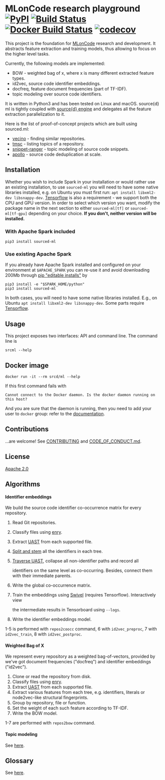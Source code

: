 # MLonCode research playground [![PyPI](https://img.shields.io/pypi/v/sourced-ml.svg)](https://pypi.python.org/pypi/sourced-ml) [![Build Status](https://travis-ci.org/src-d/ml.svg)](https://travis-ci.org/src-d/ml) [![Docker Build Status](https://img.shields.io/docker/build/srcd/ml.svg)](https://hub.docker.com/r/srcd/ml) [![codecov](https://codecov.io/github/src-d/ml/coverage.svg)](https://codecov.io/gh/src-d/ml)

This project is the foundation for [MLonCode](https://github.com/src-d/awesome-machine-learning-on-source-code) research and development. It abstracts feature extraction and training models, thus allowing to focus on the higher level tasks.

Currently, the following models are implemented:

* BOW - weighted bag of x, where x is many different extracted feature types.
* id2vec, source code identifier embeddings.
* docfreq, feature document frequencies \(part of TF-IDF\).
* topic modeling over source code identifiers.

It is written in Python3 and has been tested on Linux and macOS. source{d} ml is tightly coupled with [source{d} engine](https://engine.sourced.tech) and delegates all the feature extraction parallelization to it.

Here is the list of proof-of-concept projects which are built using sourced.ml:

* [vecino](https://github.com/src-d/vecino) - finding similar repositories.
* [tmsc](https://github.com/src-d/tmsc) - listing topics of a repository.
* [snippet-ranger](https://github.com/src-d/snippet-ranger) - topic modeling of source code snippets.
* [apollo](https://github.com/src-d/apollo) - source code deduplication at scale.

## Installation

Whether you wish to include Spark in your installation or would rather use an existing
installation, to use `sourced-ml` you will need to have some native libraries installed,
e.g. on Ubuntu you must first run: `apt install libxml2-dev libsnappy-dev`. [Tensorflow](https://tensorflow.org)
is also a requirement - we support both the CPU and GPU  version. 
In order to select which version you want, modify the package name in the next section
to either `sourced-ml[tf]` or `sourced-ml[tf-gpu]` depending on your choice.
**If you don't, neither version will be installed.**

### With Apache Spark included

```text
pip3 install sourced-ml
```

### Use existing Apache Spark

If you already have Apache Spark installed and configured on your environment at `$APACHE_SPARK` you can re-use it and avoid downloading 200Mb through [pip "editable installs"](https://pip.pypa.io/en/stable/reference/pip_install/#editable-installs) by

```text
pip3 install -e "$SPARK_HOME/python"
pip3 install sourced-ml
```

In both cases, you will need to have some native libraries installed. E.g., 
on Ubuntu `apt install libxml2-dev libsnappy-dev`. Some parts require [Tensorflow](https://tensorflow.org).

## Usage

This project exposes two interfaces: API and command line. The command line is

```text
srcml --help
```

## Docker image

```text
docker run -it --rm srcd/ml --help
```

If this first command fails with

```text
Cannot connect to the Docker daemon. Is the docker daemon running on this host?
```

And you are sure that the daemon is running, then you need to add your user to `docker` group: refer to the [documentation](https://docs.docker.com/engine/installation/linux/linux-postinstall/#manage-docker-as-a-non-root-user).

## Contributions

...are welcome! See [CONTRIBUTING](contributing.md) and [CODE\_OF\_CONDUCT.md](code_of_conduct.md).

## License

[Apache 2.0](license.md)

## Algorithms

#### Identifier embeddings

We build the source code identifier co-occurrence matrix for every repository.

1. Read Git repositories.
2. Classify files using [enry](https://github.com/src-d/enry).
3. Extract [UAST](https://doc.bblf.sh/uast/specification.html) from each supported file.
4. [Split and stem](https://github.com/src-d/ml/tree/d1f13d079f57caa6338bb7eb8acb9062e011eda9/sourced/ml/algorithms/token_parser.py) all the identifiers in each tree.
5. [Traverse UAST](https://github.com/src-d/ml/tree/d1f13d079f57caa6338bb7eb8acb9062e011eda9/sourced/ml/transformers/coocc.py), collapse all non-identifier paths and record all

   identifiers on the same level as co-occurring. Besides, connect them with their immediate parents.

6. Write the global co-occurrence matrix.
7. Train the embeddings using [Swivel](https://github.com/src-d/ml/tree/d1f13d079f57caa6338bb7eb8acb9062e011eda9/sourced/ml/algorithms/swivel.py) \(requires Tensorflow\). Interactively view

   the intermediate results in Tensorboard using `--logs`.

8. Write the identifier embeddings model.

1-5 is performed with `repos2coocc` command, 6 with `id2vec_preproc`, 7 with `id2vec_train`, 8 with `id2vec_postproc`.

#### Weighted Bag of X

We represent every repository as a weighted bag-of-vectors, provided by we've got document frequencies \("docfreq"\) and identifier embeddings \("id2vec"\).

1. Clone or read the repository from disk.
2. Classify files using [enry](https://github.com/src-d/enry).
3. Extract [UAST](https://doc.bblf.sh/uast/specification.html) from each supported file.
4. Extract various features from each tree, e.g. identifiers, literals or node2vec-like structural fingerprints.
5. Group by repository, file or function.
6. Set the weight of each such feature according to TF-IDF.
7. Write the BOW model.

1-7 are performed with `repos2bow` command.

#### Topic modeling

See [here](doc/topic_modeling.md).

## Glossary

See [here](GLOSSARY.md).
